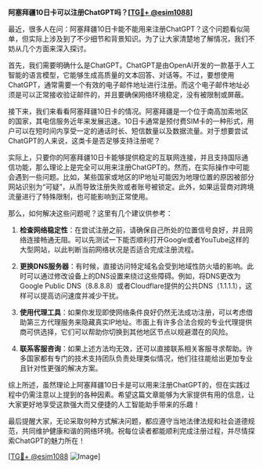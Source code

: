 **阿塞拜疆10日卡可以注册ChatGPT吗？[[TG💪+ @esim1088](https://t.me/s/esim1088)]**

最近，很多人在问：阿塞拜疆10日卡能不能用来注册ChatGPT？这个问题看似简单，但实际上涉及到了不少细节和背景知识。为了让大家清楚地了解情况，我们不妨从几个方面来深入探讨。

首先，我们需要明确什么是ChatGPT。ChatGPT是由OpenAI开发的一款基于人工智能的语言模型，它能够生成高质量的文本回答、对话等。不过，要想使用ChatGPT，通常需要一个有效的电子邮件地址进行注册。而这个电子邮件地址必须是可以正常接收验证邮件的，并且要确保网络环境稳定，没有被限制或屏蔽。

接下来，我们来看看阿塞拜疆10日卡的情况。阿塞拜疆是一个位于南高加索地区的国家，其电信服务近年来发展迅速。10日卡通常是预付费SIM卡的一种形式，用户可以在短时间内享受一定的通话时长、短信数量以及数据流量。对于想要尝试ChatGPT的人来说，这类卡是否足够支持注册呢？

实际上，只要你的阿塞拜疆10日卡能够提供稳定的互联网连接，并且支持国际通信功能，那么理论上是完全可以用来注册ChatGPT的。然而，在实际操作中可能会遇到一些问题。比如，某些国家或地区的IP地址可能因为地理位置的原因被部分网站识别为“可疑”，从而导致注册失败或者账号被锁定。此外，如果运营商对跨境流量进行了特殊限制，也可能影响到正常使用。

那么，如何解决这些问题呢？这里有几个建议供参考：

1. **检查网络稳定性**：在尝试注册之前，请确保自己所处的位置信号良好，并且网络连接畅通无阻。可以先测试一下能否顺利打开Google或者YouTube这样的大型网站，以此判断当前网络状况是否适合完成注册流程。

2. **更换DNS服务器**：有时候，直接访问特定域名会受到地域性防火墙的影响。此时可以通过修改设备上的DNS设置来绕过这些障碍。例如，将DNS更改为Google Public DNS（8.8.8.8）或者Cloudflare提供的公共DNS（1.1.1.1），这样可以提高访问速度并减少干扰。

3. **使用代理工具**：如果你发现即使网络条件良好仍然无法成功注册，可以考虑借助第三方代理服务来隐藏真实IP地址。市面上有许多合法合规的专业代理提供商可供选择，它们可以帮助你切换到其他地区节点以规避潜在的风险。

4. **联系客服咨询**：如果上述方法均无效，还可以直接联系相关客服寻求帮助。许多国家都有专门的技术支持团队负责处理类似情况，他们往往能给出更加专业且针对性更强的解决方案。

综上所述，虽然理论上阿塞拜疆10日卡是可以用来注册ChatGPT的，但在实践过程中仍需注意以上提到的各种因素。希望这篇文章能够为大家提供有用的信息，让大家更好地享受这款强大而又便捷的人工智能助手带来的乐趣！

最后提醒大家，无论采取何种方式解决问题，都应遵守当地法律法规和社会道德规范，共同维护健康和谐的网络环境。祝每位读者都能顺利完成注册过程，并尽情探索ChatGPT的魅力所在！

[[TG💪+ @esim1088](https://t.me/s/esim1088) ![Image](https://i.postimg.cc/4NQfJmqS/Snipaste-2025-05-13-00-14-12.png)]